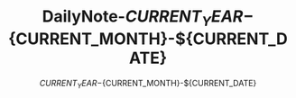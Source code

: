 ﻿---
title: DailyNote-${CURRENT_YEAR}-${CURRENT_MONTH}-${CURRENT_DATE}
date: ${CURRENT_YEAR}-${CURRENT_MONTH}-${CURRENT_DATE}
type: DailyNote
---


